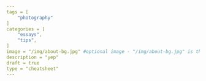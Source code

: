```yaml
---
tags = [
    "photography"
]
categories = [
    "essays",
    "tips",
]
image = "/img/about-bg.jpg" #optional image - "/img/about-bg.jpg" is the default
description = "yep"
draft = true
type = "cheatsheet"
---
```

